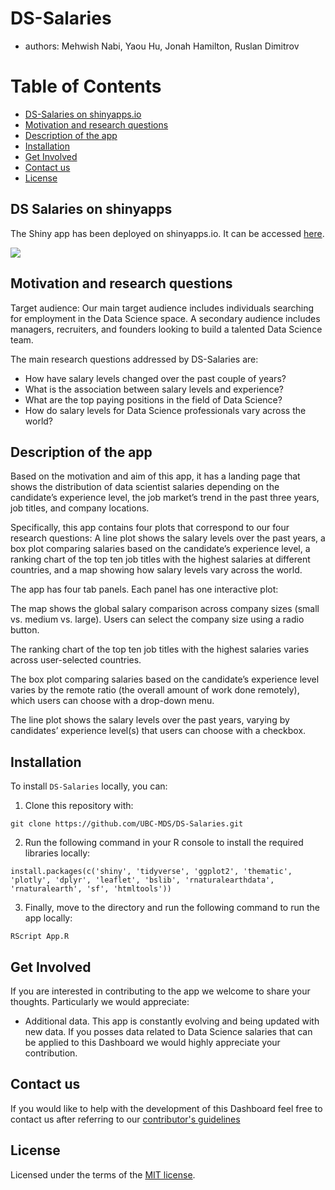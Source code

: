 # DS-Salaries

-   authors: Mehwish Nabi, Yaou Hu, Jonah Hamilton, Ruslan Dimitrov

# Table of Contents


-   [DS-Salaries on shinyapps.io](#DS-Salaries-on-shinyapps)
-   [Motivation and research questions](#Motivation-and-research-questions)
-   [Description of the app](#Description-of-the-app)
-   [Installation](#Installation)
-   [Get Involved](#Get-Involved)
-   [Contact us](#Contact-us)
-   [License](#license)

## DS Salaries on shinyapps

The Shiny app has been deployed on shinyapps.io. It can be accessed [here](https://yhuuu.shinyapps.io/DS-Salaries/).

![](img/demo.gif)

## Motivation and research questions

Target audience: Our main target audience includes individuals searching for employment in the Data Science space. A secondary audience includes managers, recruiters, and founders looking to build a talented Data Science team.

The main research questions addressed by DS-Salaries are:

-   How have salary levels changed over the past couple of years?
-   What is the association between salary levels and experience?
-   What are the top paying positions in the field of Data Science?
-   How do salary levels for Data Science professionals vary across the world?

## Description of the app

Based on the motivation and aim of this app, it has a landing page that shows the distribution of data scientist salaries depending on the candidate’s experience level, the job market’s trend in the past three years, job titles, and company locations.

Specifically, this app contains four plots that correspond to our four research questions: A line plot shows the salary levels over the past years, a box plot comparing salaries based on the candidate’s experience level, a ranking chart of the top ten job titles with the highest salaries at different countries, and a map showing how salary levels vary across the world.

The app has four tab panels. Each panel has one interactive plot:

The map shows the global salary comparison across company sizes (small vs. medium vs. large). Users can select the company size using a radio button.

The ranking chart of the top ten job titles with the highest salaries varies across user-selected countries.

The box plot comparing salaries based on the candidate’s experience level varies by the remote ratio (the overall amount of work done remotely), which users can choose with a drop-down menu.

The line plot shows the salary levels over the past years, varying by candidates’ experience level(s) that users can choose with a checkbox. 

## Installation

To install `DS-Salaries` locally, you can:

1. Clone this repository with:

```
git clone https://github.com/UBC-MDS/DS-Salaries.git
```

2. Run the following command in your R console to install the required libraries locally:

```{r}
install.packages(c('shiny', 'tidyverse', 'ggplot2', 'thematic', 'plotly', 'dplyr', 'leaflet', 'bslib', 'rnaturalearthdata', 'rnaturalearth', 'sf', 'htmltools'))
```

3. Finally, move to the directory and run the following command to run the app locally:

```{r}
RScript App.R
```

## Get Involved

If you are interested in contributing to the app we welcome to share your thoughts. Particularly we would appreciate:

-   Additional data. This app is constantly evolving and being updated with new data. If you posses data related to Data Science salaries that can be applied to this Dashboard we would highly appreciate your contribution.

## Contact us

If you would like to help with the development of this Dashboard feel free to contact us after referring to our [contributor's guidelines](CONTRIBUTING.md)

## License

Licensed under the terms of the [MIT license](LICENSE).
